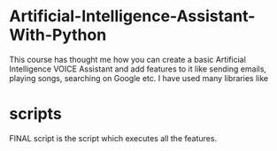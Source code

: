# Artificial-Intelligence-Assistant-With-Python
This course has thought me how you can create a basic Artificial Intelligence VOICE Assistant and add features to it like sending emails, playing songs, searching on Google etc.
I have used many libraries like 
# scripts 
FINAL script is the script which executes all the features. 
